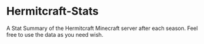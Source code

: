 # Hermitcraft-Stats
A Stat Summary of the Hermitcraft Minecraft server after each season.  Feel free to use the data as you need wish.
